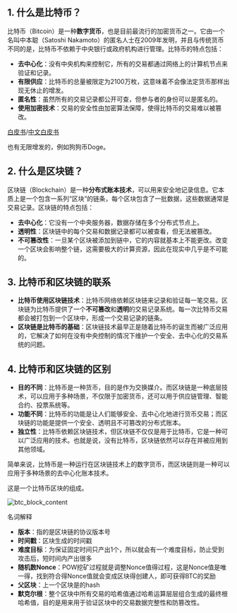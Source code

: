 
## 1. 什么是比特币？

比特币（Bitcoin）是一种**数字货币**，也是目前最流行的加密货币之一。它由一个名叫中本聪（Satoshi Nakamoto）的匿名人士在2009年发明，并且与传统货币不同的是，比特币不依赖于中央银行或政府机构进行管理。比特币的特点包括：

- **去中心化**：没有中央机构来控制它，所有的交易都通过网络上的计算机节点来验证和记录。
- **有限供应**：比特币的总量被限定为2100万枚，这意味着不会像法定货币那样出现无休止的增发。
- **匿名性**：虽然所有的交易记录都公开可查，但参与者的身份可以是匿名的。
- **使用加密技术**：交易的安全性由加密算法保障，使得比特币的交易难以被篡改。

[白皮书](https://bitcoin.org/bitcoin.pdf)/[中文白皮书](https://github.com/xiaolai/bitcoin-whitepaper-chinese-translation/blob/master/Bitcoin-Whitepaper-EN-CN.pdf)

也有无限增发的，例如狗狗币Doge。

## 2. 什么是区块链？

区块链（Blockchain）是一种**分布式账本技术**，可以用来安全地记录信息。它本质上是一个包含一系列“区块”的链条，每个区块包含了一批数据，这些数据通常是交易记录。区块链的特点包括：

- **去中心化**：它没有一个中央服务器，数据存储在多个分布式节点上。
- **透明性**：区块链中的每个交易和数据记录都可以被查看，但无法被篡改。
- **不可篡改性**：一旦某个区块被添加到链中，它的内容就基本上不能更改。改变一个区块会影响整个链，这需要极大的计算资源，因此在现实中几乎是不可能的。

## 3. 比特币和区块链的联系

- **比特币使用区块链技术**：比特币网络依赖区块链来记录和验证每一笔交易。区块链为比特币提供了一个**不可篡改**和**透明**的交易记录系统。每一次比特币交易都会被打包到一个区块中，形成一个交易记录的链条。
- **区块链是比特币的基础**：区块链技术最早正是随着比特币的诞生而被广泛应用的，它解决了如何在没有中央控制的情况下维护一个安全、去中心化的交易系统的问题。

## 4. 比特币和区块链的区别

- **目的不同**：比特币是一种货币，目的是作为交换媒介。而区块链是一种底层技术，可以应用于多种场景，不仅限于加密货币，还可以用于供应链管理、智能合约、投票系统等。
- **功能不同**：比特币的功能是让人们能够安全、去中心化地进行货币交易；而区块链的功能是提供一个安全、透明且不可篡改的分布式账本。
- **独立性**：比特币依赖区块链技术，但区块链不仅仅是用于比特币，它是一种可以广泛应用的技术。也就是说，没有比特币，区块链依然可以存在并被应用到其他领域。

简单来说，比特币是一种运行在区块链技术上的数字货币，而区块链则是一种可以应用于多种场景的去中心化账本技术。

这是一个比特币区块的组成。

![btc_block_content](https://blog-offical-1302483222.cos.ap-guangzhou.myqcloud.com/btc_block_content.png)

名词解释

- **版本**：指的是区块链的协议版本号
- **时间戳**：区块生成的时间戳
- **难度目标**：为保证固定时间只产出1个，所以就会有一个难度目标，防止受到攻击后，短时间内产出很多
- **随机数Nonce**：POW挖矿过程就是调整Nonce值得过程，这是Nonce值是唯一得，找到符合得Nonce值就会变成区块得创建人，即可获得BTC的奖励
- **父区块**：上一个区块是的hash
- **默克尔根**：整个区块中所有交易的哈希值通过哈希运算层层组合生成的最终根哈希值，目的是用来用于验证区块中的交易数据完整性和防篡改性。
